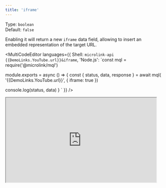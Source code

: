 ```yaml
---
title: 'iframe'
---
```


Type: `boolean` <br/>
Default: `false`

Enabling it will return a new `iframe` data field, allowing to insert an embedded representation of the target URL.

<MultiCodeEditor languages={{
  Shell: `microlink-api {{DemoLinks.YouTube.url}}&iframe`,
  'Node.js': `const mql = require('@microlink/mql')
 
module.exports = async () => {
  const { status, data, response } = await mql(
    '{{DemoLinks.YouTube.url}}', {
      iframe: true
  })
    
  console.log(status, data)
}
  `
  }}
/>

<Iframe 
  width="480px"
  height="270px" 
  src="https://www.youtube.com/embed/9P6rdqiybaw?feature=oembed" 
  allowFullScreen 
/>

Any site that implements [oembed](https://oembed.com/) specification is supported.

A non exhaustive list of supported providers are:

- [23HQ](http://www.23hq.com)
- [Adways](http://www.adways.com)
- [Alpha App Net](https://alpha.app.net/browse/posts/)
- [Altru](https://www.altrulabs.com)
- [amCharts Live Editor](https://live.amcharts.com/)
- [Animatron](https://www.animatron.com/)
- [Animoto](http://animoto.com/)
- [Apester](https://www.apester.com)
- [Archivos](https://app.archivos.digital)
- [Audioboom](https://audioboom.com)
- [AudioClip](https://audioclip.naver.com)
- [Audiomack](https://www.audiomack.com)
- [AudioSnaps](http://audiosnaps.com)
- [Backtracks](https://backtracks.fm)
- [Beautiful.AI](https://www.beautiful.ai/)
- [Blackfire.io](https://blackfire.io)
- [Blogcast](https://blogcast.host/)
- [Box Office Buz](http://boxofficebuz.com)
- [BrioVR](https://view.briovr.com/)
- [Buttondown](https://buttondown.email/)
- [Byzart Project](https://cmc.byzart.eu)
- [Cacoo](https://cacoo.com)
- [Carbon Health](https://carbonhealth.com)
- [CatBoat](http://img.catbo.at/)
- [Ceros](http://www.ceros.com/)
- [ChartBlocks](http://www.chartblocks.com/)
- [chirbit.com](http://www.chirbit.com/)
- [CircuitLab](https://www.circuitlab.com/)
- [Clipland](http://www.clipland.com/)
- [Clyp](http://clyp.it/)
- [CodeHS](http://www.codehs.com)
- [Codepen](https://codepen.io)
- [Codepoints](https://codepoints.net)
- [CodeSandbox](https://codesandbox.io)
- [CollegeHumor](http://www.collegehumor.com/)
- [Commaful](https://commaful.com)
- [Coub](http://coub.com/)
- [Crowd Ranking](http://crowdranking.com)
- [Cyrano Systems](http://www.cyranosystems.com/)
- [Daily Mile](http://www.dailymile.com)
- [Dailymotion](https://www.dailymotion.com)
- [Deseretnews.com](https://www.deseretnews.com)
- [Deviantart.com](http://www.deviantart.com)
- [Didacte](https://www.didacte.com/)
- [Digiteka](https://www.ultimedia.com/)
- [Dipity](http://www.dipity.com)
- [DocDroid](https://www.docdroid.net/)
- [Dotsub](http://dotsub.com/)
- [DTube](https://d.tube/)
- [edocr](http://www.edocr.com)
- [eduMedia](https://www.edumedia-sciences.com/)
- [EgliseInfo](http://egliseinfo.catholique.fr/)
- [Embed Articles](http://embedarticles.com/)
- [Embedly](http://api.embed.ly/)
- [Ethfiddle](https://www.ethfiddle.com/)
- [Eyrie](https://eyrie.io/)
- [Facebook](https://www.facebook.com/)
- [Fader](https://app.getfader.com)
- [Faithlife TV](https://faithlifetv.com)
- [FITE](https://www.fite.tv/)
- [Flat](https://flat.io)
- [Flickr](https://www.flickr.com/)
- [Flourish](https://flourish.studio/)
- [Fontself](https://www.fontself.com)
- [FOX SPORTS Australia](http://www.foxsports.com.au)
- [FrameBuzz](https://framebuzz.com/)
- [FunnyOrDie](http://www.funnyordie.com/)
- [Geograph Britain and Ireland](https://www.geograph.org.uk/)
- [Geograph Channel Islands](http://channel-islands.geograph.org/)
- [Geograph Germany](http://geo-en.hlipp.de/)
- [Getty Images](http://www.gettyimages.com/)
- [Gfycat](https://gfycat.com/)
- [Gifnote](https://www.gifnote.com/)
- [GIPHY](https://giphy.com)
- [GloriaTV](https://gloria.tv/)
- [GT Channel](https://gtchannel.com)
- [Gyazo](https://gyazo.com)
- [hearthis.at](https://hearthis.at/)
- [HuffDuffer](http://huffduffer.com)
- [Hulu](http://www.hulu.com/)
- [iFixit](http://www.iFixit.com)
- [IFTTT](http://www.ifttt.com/)
- [Indaco](https://player.indacolive.com/)
- [Infogram](https://infogr.am/)
- [Infoveave](https://infoveave.net/)
- [Injurymap](https://www.injurymap.com/)
- [Inoreader](https://www.inoreader.com)
- [inphood](http://inphood.com/)
- [Instagram](https://instagram.com)
- [iSnare Articles](https://www.isnare.com/)
- [Issuu](https://issuu.com/)
- [ivlismusic](https://music.ivlis.kr/)
- [KakaoTv](https://tv.kakao.com/)
- [Kickstarter](http://www.kickstarter.com)
- [Kidoju](https://www.kidoju.com/)
- [Kit](https://kit.com/)
- [Kitchenbowl](http://www.kitchenbowl.com)
- [Knacki](http://jdr.knacki.info)
- [LearningApps.org](http://learningapps.org/)
- [Lille.Pod](https://pod.univ-lille.fr/)
- [Livestream](https://livestream.com/)
- [Ludus](https://ludus.one)
- [MathEmbed](http://mathembed.com)
- [Matterport](https://matterport.com/)
- [me.me](https://me.me/)
- [Medienarchiv der Künste - Zürcher Hochschule der Künste](https://medienarchiv.zhdk.ch/)
- [Meetup](http://www.meetup.com)
- [MixCloud](https://mixcloud.com/)
- [Moby Picture](http://www.mobypicture.com)
- [Modelo](http://modelo.io/)
- [MorphCast](https://www.morphcast.com)
- [Music Box Maniacs](https://musicboxmaniacs.com/)
- [myBeweeg](https://mybeweeg.com)
- [Namchey](https://namchey.com)
- [nanoo.tv](https://www.nanoo.tv/)
- [Nasjonalbiblioteket](https://www.nb.no/)
- [Natural Atlas](https://naturalatlas.com/)
- [nfb.ca](http://www.nfb.ca/)
- [Odds.com.au](https://www.odds.com.au)
- [Official FM](http://official.fm)
- [Omniscope](https://omniscope.me/)
- [On Aol](http://on.aol.com/)
- [Ora TV](http://www.ora.tv/)
- [Orbitvu](https://orbitvu.co)
- [Oumy](https://www.oumy.com/)
- [Outplayed.tv](https://outplayed.tv/)
- [Overflow](https://overflow.io)
- [OZ](https://www.oz.com/)
- [Pastery](https://www.pastery.net)
- [PingVP](https://www.pingvp.com/)
- [Pixdor](http://www.pixdor.com/)
- [Podbean](http://podbean.com)
- [Polaris Share](https://www.polarishare.com/)
- [Poll Daddy](http://polldaddy.com)
- [Port](http://www.sellwithport.com/)
- [Portfolium](https://portfolium.com)
- [posiXion](https://posixion.com/)
- [Quiz.biz](http://www.quiz.biz/)
- [Quizz.biz](http://www.quizz.biz/)
- [RapidEngage](https://rapidengage.com)
- [Reddit](https://reddit.com/)
- [ReleaseWire](http://www.releasewire.com/)
- [Replit](https://repl.it/)
- [RepubHub](http://repubhub.icopyright.net/)
- [ReverbNation](https://www.reverbnation.com/)
- [RiffReporter](https://www.riffreporter.de/)
- [Roomshare](http://roomshare.jp)
- [RoosterTeeth](https://roosterteeth.com)
- [Rumble](https://rumble.com/)
- [Sapo Videos](http://videos.sapo.pt)
- [Screen9](http://www.screen9.com/)
- [Screencast.com](http://www.screencast.com/)
- [Screenr](http://www.screenr.com/)
- [ScribbleMaps](https://scribblemaps.com)
- [Scribd](http://www.scribd.com/)
- [SendtoNews](http://www.sendtonews.com/)
- [ShortNote](https://www.shortnote.jp/)
- [Shoudio](http://shoudio.com)
- [Show the Way, actionable location info](https://showtheway.io)
- [Simplecast](https://simplecast.com)
- [Sizzle](https://onsizzle.com/)
- [Sketchfab](http://sketchfab.com)
- [SlideShare](http://www.slideshare.net/)
- [SmashNotes](https://smashnotes.com)
- [SmugMug](http://www.smugmug.com/)
- [SocialExplorer](https://www.socialexplorer.com/)
- [Songlink](https://song.link)
- [SoundCloud](http://soundcloud.com/)
- [Soundsgood](https://soundsgood.co)
- [SpeakerDeck](https://speakerdeck.com)
- [Spotful](https://bespotful.com)
- [Spotify](https://spotify.com/)
- [Spreaker](https://www.spreaker.com/)
- [Stanford Digital Repository](https://purl.stanford.edu/)
- [Streamable](https://streamable.com/)
- [StreamOneCloud](https://www.streamone.nl)
- [Sutori](https://www.sutori.com/)
- [Sway](https://www.sway.com)
- [Ted](https://ted.com)
- [The New York Times](https://www.nytimes.com)
- [They Said So](https://theysaidso.com/)
- [TickCounter](https://www.tickcounter.com)
- [Toornament](https://www.toornament.com/)
- [Topy](http://www.topy.se/)
- [Tuxx](https://www.tuxx.be/)
- [tvcf](http://tvcf.co.kr)
- [Twitch](https://www.twitch.tv)
- [Twitter](http://www.twitter.com/)
- [TypeCast](https://typecast.ai)
- [Typlog](https://typlog.com)
- [Ubideo](https://player.ubideo.com/)
- [University of Cambridge Map](https://map.cam.ac.uk)
- [UOL](https://mais.uol.com.br/)
- [Ustream](http://www.ustream.tv)
- [uStudio, Inc.](https://www.ustudio.com)
- [Utposts](https://www.utposts.com/)
- [Uttles](http://uttles.com)
- [VeeR VR](http://veer.tv/)
- [Verse](http://verse.com/)
- [VEVO](http://www.vevo.com/)
- [VideoJug](http://www.videojug.com)
- [Vidlit](https://vidl.it/)
- [Vidmizer](https://www.vidmizer.com/)
- [Vidyard](http://www.vidyard.com)
- [Vimeo](https://vimeo.com/)
- [Viziosphere](http://www.viziosphere.com)
- [Vlipsy](https://vlipsy.com/)
- [VLIVE](https://www.vlive.tv)
- [Vlurb](https://www.vlurb.co/)
- [VoxSnap](https://voxsnap.com/)
- [wecandeo](http://www.wecandeo.com/)
- [Wiredrive](https://www.wiredrive.com/)
- [Wistia, Inc.](https://wistia.com/)
- [wizer.me](http://www.wizer.me/)
- [Wootled](http://www.wootled.com/)
- [WordPress.com](http://wordpress.com/)
- [Yes, I Know IT!](http://yesik.it)
- [YFrog](http://yfrog.com/)
- [YouTube](https://www.youtube.com/)
- [ZnipeTV](https://www.znipe.tv/)
- [ZProvider](https://reports.zoho.com/)
